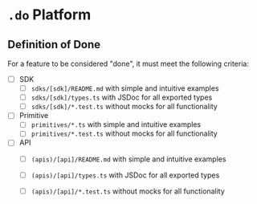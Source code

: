 # `.do` Platform

## Definition of Done

For a feature to be considered "done", it must meet the following criteria:

- [ ] SDK
  - [ ] `sdks/[sdk]/README.md` with simple and intuitive examples
  - [ ] `sdks/[sdk]/types.ts` with JSDoc for all exported types
  - [ ] `sdks/[sdk]/*.test.ts` without mocks for all functionality

- [ ] Primitive
  - [ ] `primitives/*.ts` with simple and intuitive examples
  - [ ] `primitives/*.test.ts` without mocks for all functionality

- [ ] API
  - [ ] `(apis)/[api]/README.md` with simple and intuitive examples
  - [ ] `(apis)/[api]/types.ts` with JSDoc for all exported types
  - [ ] `(apis)/[api]/*.test.ts` without mocks for all functionality
  